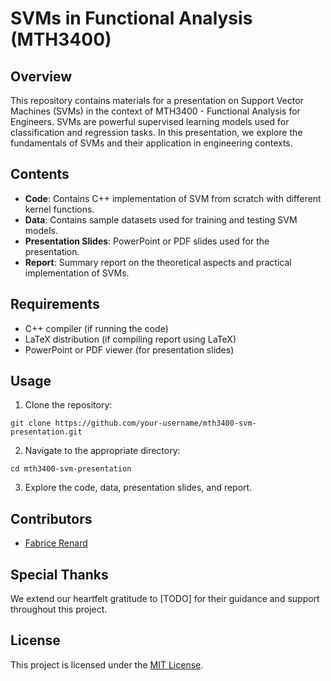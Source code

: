 # SVMs in Functional Analysis (MTH3400)

## Overview

This repository contains materials for a presentation on Support Vector Machines (SVMs) in the context of MTH3400 - Functional Analysis for Engineers. SVMs are powerful supervised learning models used for classification and regression tasks. In this presentation, we explore the fundamentals of SVMs and their application in engineering contexts.

## Contents

- **Code**: Contains C++ implementation of SVM from scratch with different kernel functions.
- **Data**: Contains sample datasets used for training and testing SVM models.
- **Presentation Slides**: PowerPoint or PDF slides used for the presentation.
- **Report**: Summary report on the theoretical aspects and practical implementation of SVMs.

## Requirements

- C++ compiler (if running the code)
- LaTeX distribution (if compiling report using LaTeX)
- PowerPoint or PDF viewer (for presentation slides)

## Usage

1. Clone the repository:

`git clone https://github.com/your-username/mth3400-svm-presentation.git`

2. Navigate to the appropriate directory:

`cd mth3400-svm-presentation`

3. Explore the code, data, presentation slides, and report.

## Contributors

- [Fabrice Renard](https://github.com/fabricerenard12)

## Special Thanks

We extend our heartfelt gratitude to [TODO] for their guidance and support throughout this project.

## License

This project is licensed under the [MIT License](LICENSE).


